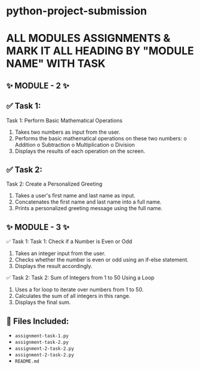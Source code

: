 # python-project-submission
# ALL MODULES ASSIGNMENTS & MARK IT ALL HEADING BY "MODULE NAME" WITH TASK

## ✨ MODULE - 2 ✨
## ✅ Task 1:
Task 1: Perform Basic Mathematical Operations

1.  Takes two numbers as input from the user.
2.  Performs the basic mathematical operations on these two numbers:
o	Addition
o	Subtraction
o	Multiplication
o	Division
3.  Displays the results of each operation on the screen.


## ✅ Task 2:
Task 2: Create a Personalized Greeting

1.  Takes a user's first name and last name as input.
2.  Concatenates the first name and last name into a full name.
3.  Prints a personalized greeting message using the full name.

## ✨ MODULE - 3 ✨

✅ Task 1:
Task 1: Check if a Number is Even or Odd

1. 	Takes an integer input from the user.
2. 	Checks whether the number is even or odd using an if-else statement.
3. 	Displays the result accordingly.


✅ Task 2:
Task 2: Sum of Integers from 1 to 50 Using a Loop
 
1.   Uses a for loop to iterate over numbers from 1 to 50.
2.   Calculates the sum of all integers in this range.
3.   Displays the final sum.




## 📁 Files Included:
- `assignment-task-1.py`
- `assignment-task-2.py`
- `assignment-2-task-2.py`
- `assignment-2-task-2.py`
- `README.md`
